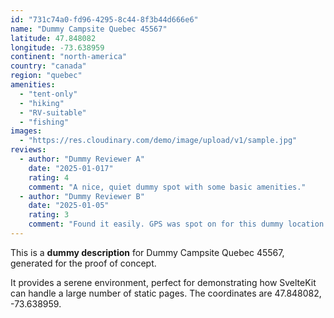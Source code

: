 ```yaml
---
id: "731c74a0-fd96-4295-8c44-8f3b44d666e6"
name: "Dummy Campsite Quebec 45567"
latitude: 47.848082
longitude: -73.638959
continent: "north-america"
country: "canada"
region: "quebec"
amenities:
  - "tent-only"
  - "hiking"
  - "RV-suitable"
  - "fishing"
images:
  - "https://res.cloudinary.com/demo/image/upload/v1/sample.jpg"
reviews:
  - author: "Dummy Reviewer A"
    date: "2025-01-017"
    rating: 4
    comment: "A nice, quiet dummy spot with some basic amenities."
  - author: "Dummy Reviewer B"
    date: "2025-01-05"
    rating: 3
    comment: "Found it easily. GPS was spot on for this dummy location."
---
```


This is a **dummy description** for Dummy Campsite Quebec 45567, generated for the proof of concept.

It provides a serene environment, perfect for demonstrating how SvelteKit can handle a large number of static pages. The coordinates are 47.848082, -73.638959.
